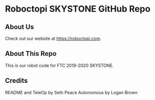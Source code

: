 # Roboctopi SKYSTONE GitHub Repo
## About Us
Check out our website at https://roboctopi.com.
## About This Repo
This is our robot code for FTC 2019-2020 SKYSTONE.
## Credits
README and TeleOp by Seth Peace
Autonomous by Logan Brown
